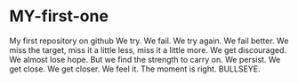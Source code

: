 # MY-first-one
My first repository on github
We try.
We fail.
We try again.
We fail better.
We miss the target, miss it a little less, miss it a little more.
We get discouraged.
We almost lose hope.
But we find the strength to carry on.
We persist.
We get close.
We get closer.
We feel it.
The moment is right.
BULLSEYE.
